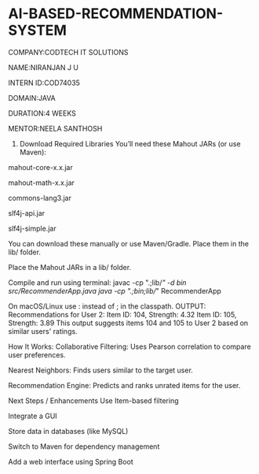 # AI-BASED-RECOMMENDATION-SYSTEM

COMPANY:CODTECH IT SOLUTIONS

NAME:NIRANJAN J U

INTERN ID:COD74035

DOMAIN:JAVA

DURATION:4 WEEKS

MENTOR:NEELA SANTHOSH

 1. Download Required Libraries
You’ll need these Mahout JARs (or use Maven):

mahout-core-x.x.jar

mahout-math-x.x.jar

commons-lang3.jar

slf4j-api.jar

slf4j-simple.jar

You can download these manually or use Maven/Gradle. Place them in the lib/ folder.

Place the Mahout JARs in a lib/ folder.

Compile and run using terminal:
javac -cp ".;lib/*" -d bin src/RecommenderApp.java
java -cp ".;bin;lib/*" RecommenderApp

On macOS/Linux use : instead of ; in the classpath.
OUTPUT:
Recommendations for User 2:
Item ID: 104, Strength: 4.32
Item ID: 105, Strength: 3.89
This output suggests items 104 and 105 to User 2 based on similar users' ratings.

How It Works:
Collaborative Filtering: Uses Pearson correlation to compare user preferences.

Nearest Neighbors: Finds users similar to the target user.

Recommendation Engine: Predicts and ranks unrated items for the user.

Next Steps / Enhancements
Use Item-based filtering

Integrate a GUI

Store data in databases (like MySQL)

Switch to Maven for dependency management

Add a web interface using Spring Boot
